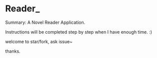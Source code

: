 # Reader_

Summary: A Novel Reader Application.

Instructions will be completed step by step when I have enough time. :)

welcome to star/fork, ask issue~

thanks.